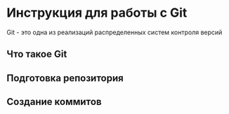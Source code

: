 # **Инструкция для работы с Git**

Git - это одна из реализаций распределенных систем контроля версий

## Что такое Git

## Подготовка репозитория

## Создание коммитов
